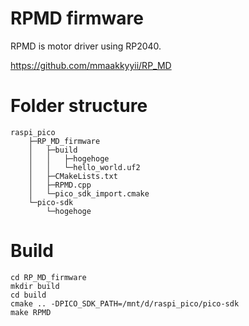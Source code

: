 # RPMD firmware
RPMD is motor driver using RP2040.

https://github.com/mmaakkyyii/RP_MD

# Folder structure
```
raspi_pico  
    ├─RP_MD_firmware  
    │   ├─build  
    │   │   ├─hogehoge  
    │   │   └─hello_world.uf2  
    │   ├─CMakeLists.txt  
    │   ├─RPMD.cpp  
    │   └─pico_sdk_import.cmake  
    └─pico-sdk  
        └─hogehoge  
```
# Build
```
cd RP_MD_firmware
mkdir build
cd build
cmake .. -DPICO_SDK_PATH=/mnt/d/raspi_pico/pico-sdk
make RPMD
```
